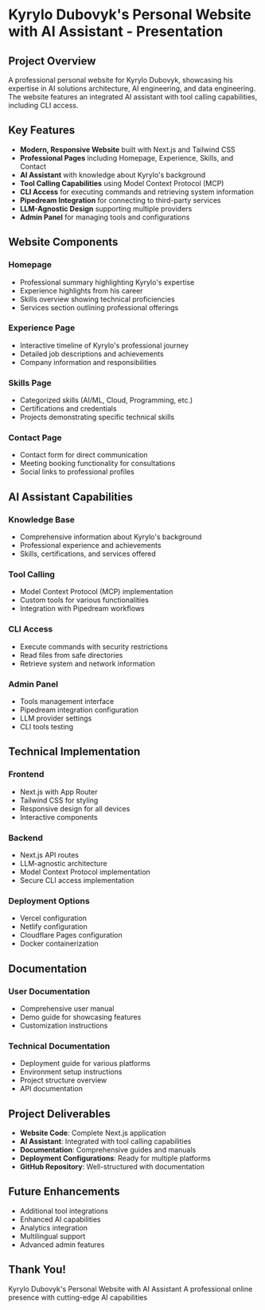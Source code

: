 # Kyrylo Dubovyk's Personal Website with AI Assistant - Presentation

## Project Overview

A professional personal website for Kyrylo Dubovyk, showcasing his expertise in AI solutions architecture, AI engineering, and data engineering. The website features an integrated AI assistant with tool calling capabilities, including CLI access.

## Key Features

- **Modern, Responsive Website** built with Next.js and Tailwind CSS
- **Professional Pages** including Homepage, Experience, Skills, and Contact
- **AI Assistant** with knowledge about Kyrylo's background
- **Tool Calling Capabilities** using Model Context Protocol (MCP)
- **CLI Access** for executing commands and retrieving system information
- **Pipedream Integration** for connecting to third-party services
- **LLM-Agnostic Design** supporting multiple providers
- **Admin Panel** for managing tools and configurations

## Website Components

### Homepage
- Professional summary highlighting Kyrylo's expertise
- Experience highlights from his career
- Skills overview showing technical proficiencies
- Services section outlining professional offerings

### Experience Page
- Interactive timeline of Kyrylo's professional journey
- Detailed job descriptions and achievements
- Company information and responsibilities

### Skills Page
- Categorized skills (AI/ML, Cloud, Programming, etc.)
- Certifications and credentials
- Projects demonstrating specific technical skills

### Contact Page
- Contact form for direct communication
- Meeting booking functionality for consultations
- Social links to professional profiles

## AI Assistant Capabilities

### Knowledge Base
- Comprehensive information about Kyrylo's background
- Professional experience and achievements
- Skills, certifications, and services offered

### Tool Calling
- Model Context Protocol (MCP) implementation
- Custom tools for various functionalities
- Integration with Pipedream workflows

### CLI Access
- Execute commands with security restrictions
- Read files from safe directories
- Retrieve system and network information

### Admin Panel
- Tools management interface
- Pipedream integration configuration
- LLM provider settings
- CLI tools testing

## Technical Implementation

### Frontend
- Next.js with App Router
- Tailwind CSS for styling
- Responsive design for all devices
- Interactive components

### Backend
- Next.js API routes
- LLM-agnostic architecture
- Model Context Protocol implementation
- Secure CLI access implementation

### Deployment Options
- Vercel configuration
- Netlify configuration
- Cloudflare Pages configuration
- Docker containerization

## Documentation

### User Documentation
- Comprehensive user manual
- Demo guide for showcasing features
- Customization instructions

### Technical Documentation
- Deployment guide for various platforms
- Environment setup instructions
- Project structure overview
- API documentation

## Project Deliverables

- **Website Code**: Complete Next.js application
- **AI Assistant**: Integrated with tool calling capabilities
- **Documentation**: Comprehensive guides and manuals
- **Deployment Configurations**: Ready for multiple platforms
- **GitHub Repository**: Well-structured with documentation

## Future Enhancements

- Additional tool integrations
- Enhanced AI capabilities
- Analytics integration
- Multilingual support
- Advanced admin features

## Thank You!

Kyrylo Dubovyk's Personal Website with AI Assistant
A professional online presence with cutting-edge AI capabilities
